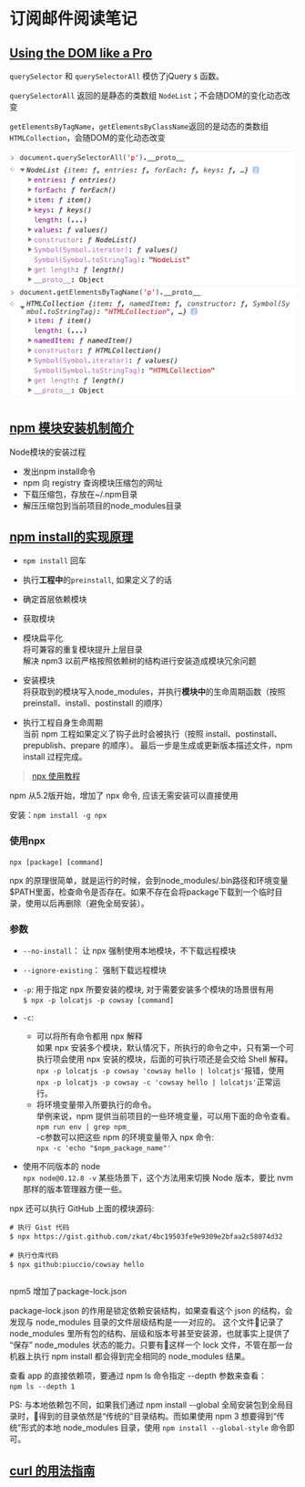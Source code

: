 # 订阅邮件阅读笔记

## [Using the DOM like a Pro](https://itnext.io/using-the-dom-like-a-pro-163a6c552eba)

`querySelector` 和 `querySelectorAll` 模仿了jQuery `$` 函数。

`querySelectorAll` 返回的是静态的类数组 `NodeList`；不会随DOM的变化动态改变
 
 `getElementsByTagName`，`getElementsByClassName`返回的是动态的类数组 `HTMLCollection`，会随DOM的变化动态改变
 
![nodeList-vs-HTMLCollection](./nodeList-vs-HTMLCollection.png)


## [npm 模块安装机制简介](http://www.ruanyifeng.com/blog/2016/01/npm-install.html)

<span id="npm-install">

Node模块的安装过程

 - 发出npm install命令
 - npm 向 registry 查询模块压缩包的网址
 - 下载压缩包，存放在~/.npm目录
 - 解压压缩包到当前项目的node_modules目录

## [npm install的实现原理](https://www.zhihu.com/question/66629910)

- `npm install` 回车
- 执行**工程中**的`preinstall`, 如果定义了的话
- 确定首层依赖模块
- 获取模块
- 模块扁平化   
  将可兼容的重复模块提升上层目录    
  解决 npm3 以前严格按照依赖树的结构进行安装造成模块冗余问题
  
- 安装模块   
  将获取到的模块写入node_modules，并执行**模块中**的生命周期函数（按照 preinstall、install、postinstall 的顺序）  

- 执行工程自身生命周期    
  当前 npm 工程如果定义了钩子此时会被执行（按照 install、postinstall、prepublish、prepare 的顺序）。
  最后一步是生成或更新版本描述文件，npm install 过程完成。

> [npx 使用教程](http://www.ruanyifeng.com/blog/2019/02/npx.html)

npm 从5.2版开始，增加了 npx 命令, 应该无需安装可以直接使用

   
安装：`npm install -g npx`     

### 使用npx
  `npx [package] [command]`

npx 的原理很简单，就是运行的时候，会到node_modules/.bin路径和环境变量$PATH里面，检查命令是否存在。如果不存在会将package下载到一个临时目录，使用以后再删除（避免全局安装）。

### 参数
- `--no-install`： 让 npx 强制使用本地模块，不下载远程模块
- `--ignore-existing`：  强制下载远程模块
- `-p`: 用于指定 npx 所要安装的模块, 对于需要安装多个模块的场景很有用    
  `$ npx -p lolcatjs -p cowsay [command]`

- `-c`: 
  - 可以将所有命令都用 npx 解释    
    如果 npx 安装多个模块，默认情况下，所执行的命令之中，只有第一个可执行项会使用 npx 安装的模块，后面的可执行项还是会交给 Shell 解释。
    `npx -p lolcatjs -p cowsay 'cowsay hello | lolcatjs'`报错，使用` npx -p lolcatjs -p cowsay -c 'cowsay hello | lolcatjs'`正常运行。
  - 将环境变量带入所要执行的命令。  
   举例来说，npm 提供当前项目的一些环境变量，可以用下面的命令查看。   
   `npm run env | grep npm_`  
   -c参数可以把这些 npm 的环境变量带入 npx 命令:  
   `npx -c 'echo "$npm_package_name"'`  

- 使用不同版本的 node   
`npx node@0.12.8 -v`
 某些场景下，这个方法用来切换 Node 版本，要比 nvm 那样的版本管理器方便一些。

npx 还可以执行 GitHub 上面的模块源码:
```
# 执行 Gist 代码
$ npx https://gist.github.com/zkat/4bc19503fe9e9309e2bfaa2c58074d32

# 执行仓库代码
$ npx github:piuccio/cowsay hello
```

## [](https://juejin.im/post/5ab3f77df265da2392364341)
npm5 增加了package-lock.json  

package-lock.json 的作用是锁定依赖安装结构，如果查看这个 json 的结构，会发现与 node_modules 目录的文件层级结构是一一对应的。
这个文件记录了 node_modules 里所有包的结构、层级和版本号甚至安装源，也就事实上提供了 “保存” node_modules 状态的能力。只要有这样一个 lock 文件，不管在那一台机器上执行 npm install 都会得到完全相同的 node_modules 结果。

查看 app 的直接依赖项，要通过 npm ls 命令指定 --depth 参数来查看：  
`npm ls --depth 1`

PS: 与本地依赖包不同，如果我们通过 npm install --global 全局安装包到全局目录时，得到的目录依然是“传统的”目录结构。而如果使用 npm 3 想要得到“传统”形式的本地 node_modules 目录，使用 `npm install --global-style` 命令即可。




## [curl 的用法指南](http://www.ruanyifeng.com/blog/2019/09/curl-reference.html)
